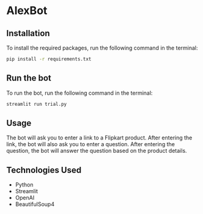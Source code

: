 # AlexBot


## Installation
To install the required packages, run the following command in the terminal:

```bash
pip install -r requirements.txt
```

## Run the bot
To run the bot, run the following command in the terminal:

```bash
streamlit run trial.py
```

## Usage
The bot will ask you to enter a link to a Flipkart product. After entering the link, the bot will also ask you to enter a question. After entering the question, the bot will answer the question based on the product details.

## Technologies Used
- Python
- Streamlit
- OpenAI
- BeautifulSoup4
